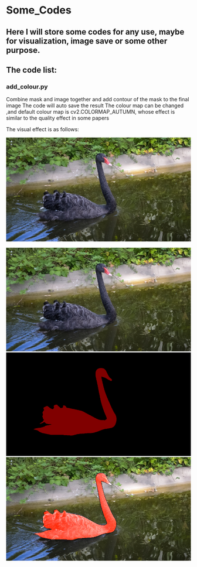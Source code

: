 # Some_Codes
 
## Here I will store some codes for any use, maybe for visualization, image save or some other purpose.
 
## The code list:

### add_colour.py
Combine mask and image together and add contour of the mask to the final image
The code will auto save the result
The colour map can be changed ,and default colour map is cv2.COLORMAP_AUTUMN, whose effect is similar to the quality effect in some papers

The visual effect is as follows:

<p align="center">
  <img src="img/add_colour/image.jpg" />
</p>

<center class="half">
    <img src="img/add_colour/image.jpg" /><img src="img/add_colour/mask.png" /><img src="img/add_colour/after.png" />
</center>



